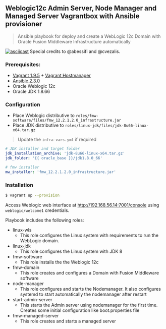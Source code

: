 ## Weblogic12c Admin Server, Node Manager and Managed Server Vagrantbox with Ansible provisioner

>Ansible playbook for deploy and create a WebLogic 12c Domain with Oracle Fusion Middleware Infrastructure automatically

[![asciicast](https://asciinema.org/a/141978.png)](https://asciinema.org/a/141978?t=1&speed=40?size=small)
Special credits to @abessifi and @cvezalis.

### Prerequisites:
- [Vagrant 1.9.5](https://www.vagrantup.com/docs/installation/) + [Vagrant Hostmanager](https://github.com/devopsgroup-io/vagrant-hostmanager)
- [Ansible 2.3.0](http://docs.ansible.com/ansible/latest/intro.html)
- Oracle Weblogic 12c
- Oracle JDK 1.8.66

### Configuration
- Place Weblogic distributive to `roles/fmw-software/files/fmw_12.2.1.2.0_infrastructure.jar`
- Place JDK distributive to `roles/linux-jdk/files/jdk-8u66-linux-x64.tar.gz`

> Update the `infra-vars.yml` if required
```yml
# JDK installer and target folder
jdk_installation_archive: 'jdk-8u66-linux-x64.tar.gz'
jdk_folder: '{{ oracle_base }}/jdk1.8.0_66'

# fmw installer
mw_installer: 'fmw_12.2.1.2.0_infrastructure.jar'
```

### Installation
```bash
$ vagrant up --provision
```

Access Weblogic web interface at http://192.168.56.14:7001/console using `weblogic/welcome1` credentials.

Playbook includes the following roles:
- linux-wls
    - This role configures the Linux system with requirements to run the WebLogic domain.
- linux-jdk
    - This role configures the Linux system with JDK 8
- fmw-software
    - This role installs the the Weblogic 12c
- fmw-domain
    - This role creates and configures a Domain with Fusion Middleware software
- node-manager
    - This role configures and starts the Nodemanager. It also configures systemd to start automatically the nodemanager after restart
- start-admin-server
    - This starts the Admin server using nodemanager for the first time. Creates some initial configuration like boot.properties file
- fmw-managed-server
    - This role creates and starts a managed server